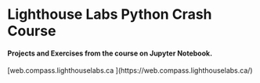 # Lighthouse Labs Python Crash Course
<h4> Projects and Exercises from the course on Jupyter Notebook. </h4>
[web.compass.lighthouselabs.ca ](https://web.compass.lighthouselabs.ca/)

